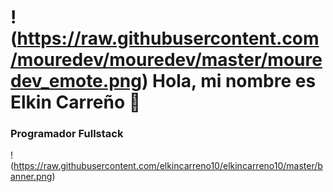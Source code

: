 # !(https://raw.githubusercontent.com/mouredev/mouredev/master/mouredev_emote.png) Hola, mi nombre es Elkin Carreño 👋
### Programador Fullstack

!(https://raw.githubusercontent.com/elkincarreno10/elkincarreno10/master/banner.png)

<!--
**elkincarreno10/elkincarreno10** is a ✨ _special_ ✨ repository because its `README.md` (this file) appears on your GitHub profile.

Here are some ideas to get you started:

- 🔭 I’m currently working on ...
- 🌱 I’m currently learning ...
- 👯 I’m looking to collaborate on ...
- 🤔 I’m looking for help with ...
- 💬 Ask me about ...
- 📫 How to reach me: ...
- 😄 Pronouns: ...
- ⚡ Fun fact: ...
-->
